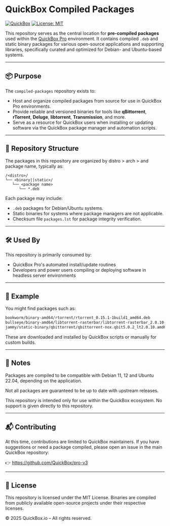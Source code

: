 # QuickBox Compiled Packages

[![QuickBox](https://img.shields.io/badge/QuickBox-Pro-blueviolet?style=flat-square)](https://quickbox.io)
[![License: MIT](https://img.shields.io/badge/License-MIT-blue.svg?style=flat-square)](https://opensource.org/licenses/MIT)

This repository serves as the central location for **pre-compiled packages** used within the [QuickBox Pro](https://quickbox.io) environment. It contains compiled `.deb` and static binary packages for various open-source applications and supporting libraries, specifically curated and optimized for Debian- and Ubuntu-based systems.

---

## 📦 Purpose

The `compiled-packages` repository exists to:

- Host and organize compiled packages from source for use in QuickBox Pro environments.
- Provide reliable and versioned binaries for tools like **qBittorrent**, **rTorrent**, **Deluge**, **libtorrent**, **Transmission**, and more.
- Serve as a resource for QuickBox users when installing or updating software via the QuickBox package manager and automation scripts.

---

## 📁 Repository Structure

The packages in this repository are organized by distro > arch > and package name, typically as:

```
/<distro>/ 
└── <binary||static>/ 
   └── <package name> 
      └── *.deb 
```


Each package may include:

- `.deb` packages for Debian/Ubuntu systems.
- Static binaries for systems where package managers are not applicable.
- Checksum file `packages.lst` for package integrity verification.

---

## 🛠 Used By

This repository is primarily consumed by:
  
- QuickBox Pro's automated install/update routines  
- Developers and power users compiling or deploying software in headless server environments

---

## 🧰 Example

You might find packages such as:

```bash
bookworm/binary-amd64/rtorrent/rtorrent_0.15.1-1build1_amd64.deb
bullseye/binary-amd64/libtorrent-rasterbar/libtorrent-rasterbar_2.0.10-1build1_amd64.deb
jammy/static-binary/qbittorrent/qbittorrent-nox.qbit5.0.2_lt2.0.10.amd64
```

These are downloaded and installed by QuickBox scripts or manually for custom builds.

---

## 📌 Notes

Packages are compiled to be compatible with Debian 11, 12 and Ubuntu 22.04, depending on the application.

Not all packages are guaranteed to be up to date with upstream releases.

This repository is intended only for use within the QuickBox ecosystem. No support is given directly to this repository.

---

## 📬 Contributing

At this time, contributions are limited to QuickBox maintainers.
If you have suggestions or need a package compiled, please open an issue in the main QuickBox repository:

👉 https://github.com/QuickBox/pro-v3

---

## 📄 License

This repository is licensed under the MIT License.
Binaries are compiled from publicly available open-source projects under their respective licenses.



© 2025 QuickBox.io – All rights reserved.